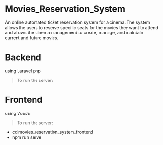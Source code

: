 # Movies_Reservation_System
An online automated ticket reservation system for a cinema. The system allows the users to reserve specific seats for the movies they want to attend and allows the cinema management to create, manage, and maintain current and future movies.

# Backend
using Laravel php

>To run the server:


# Frontend
using VueJs

>To run the server:

*    cd movies_reservation_system_frontend
*    npm run serve

 
